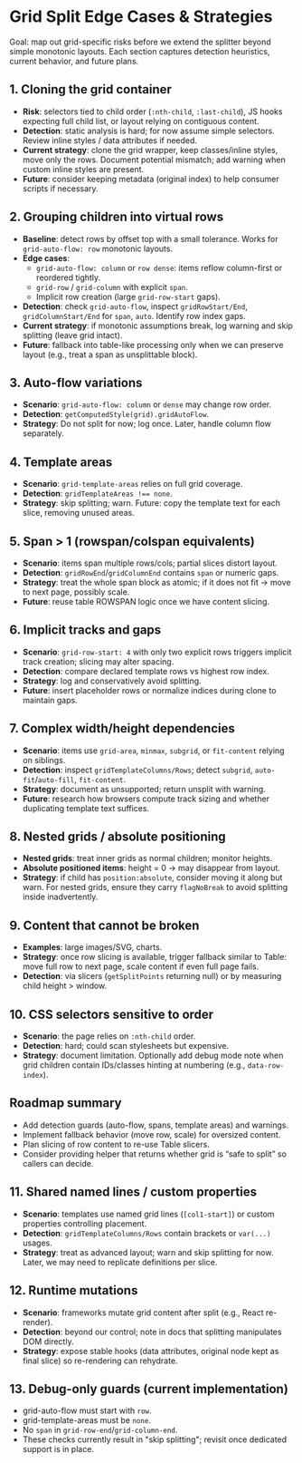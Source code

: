 # Grid Split Edge Cases & Strategies

Goal: map out grid-specific risks before we extend the splitter beyond simple monotonic layouts. Each section captures detection heuristics, current behavior, and future plans.

## 1. Cloning the grid container
- **Risk**: selectors tied to child order (`:nth-child`, `:last-child`), JS hooks expecting full child list, or layout relying on contiguous content.
- **Detection**: static analysis is hard; for now assume simple selectors. Review inline styles / data attributes if needed.
- **Current strategy**: clone the grid wrapper, keep classes/inline styles, move only the rows. Document potential mismatch; add warning when custom inline styles are present.
- **Future**: consider keeping metadata (original index) to help consumer scripts if necessary.

## 2. Grouping children into virtual rows
- **Baseline**: detect rows by offset top with a small tolerance. Works for `grid-auto-flow: row` monotonic layouts.
- **Edge cases**:
  - `grid-auto-flow: column` or `row dense`: items reflow column-first or reordered tightly.
  - `grid-row` / `grid-column` with explicit `span`.
  - Implicit row creation (large `grid-row-start` gaps).
- **Detection**: check `grid-auto-flow`, inspect `gridRowStart/End`, `gridColumnStart/End` for `span`, `auto`. Identify row index gaps.
- **Current strategy**: if monotonic assumptions break, log warning and skip splitting (leave grid intact).
- **Future**: fallback into table-like processing only when we can preserve layout (e.g., treat a span as unsplittable block).

## 3. Auto-flow variations
- **Scenario**: `grid-auto-flow: column` or `dense` may change row order.
- **Detection**: `getComputedStyle(grid).gridAutoFlow`.
- **Strategy**: Do not split for now; log once. Later, handle column flow separately.

## 4. Template areas
- **Scenario**: `grid-template-areas` relies on full grid coverage.
- **Detection**: `gridTemplateAreas !== none`.
- **Strategy**: skip splitting; warn. Future: copy the template text for each slice, removing unused areas.

## 5. Span > 1 (rowspan/colspan equivalents)
- **Scenario**: items span multiple rows/cols; partial slices distort layout.
- **Detection**: `gridRowEnd`/`gridColumnEnd` contains `span` or numeric gaps.
- **Strategy**: treat the whole span block as atomic; if it does not fit → move to next page, possibly scale.
- **Future**: reuse table ROWSPAN logic once we have content slicing.

## 6. Implicit tracks and gaps
- **Scenario**: `grid-row-start: 4` with only two explicit rows triggers implicit track creation; slicing may alter spacing.
- **Detection**: compare declared template rows vs highest row index.
- **Strategy**: log and conservatively avoid splitting.
- **Future**: insert placeholder rows or normalize indices during clone to maintain gaps.

## 7. Complex width/height dependencies
- **Scenario**: items use `grid-area`, `minmax`, `subgrid`, or `fit-content` relying on siblings.
- **Detection**: inspect `gridTemplateColumns/Rows`; detect `subgrid`, `auto-fit`/`auto-fill`, `fit-content`.
- **Strategy**: document as unsupported; return unsplit with warning.
- **Future**: research how browsers compute track sizing and whether duplicating template text suffices.

## 8. Nested grids / absolute positioning
- **Nested grids**: treat inner grids as normal children; monitor heights.
- **Absolute positioned items**: height = 0 → may disappear from layout.
- **Strategy**: if child has `position:absolute`, consider moving it along but warn. For nested grids, ensure they carry `flagNoBreak` to avoid splitting inside inadvertently.

## 9. Content that cannot be broken
- **Examples**: large images/SVG, charts.
- **Strategy**: once row slicing is available, trigger fallback similar to Table: move full row to next page, scale content if even full page fails.
- **Detection**: via slicers (`getSplitPoints` returning null) or by measuring child height > window.

## 10. CSS selectors sensitive to order
- **Scenario**: the page relies on `:nth-child` order.
- **Detection**: hard; could scan stylesheets but expensive.
- **Strategy**: document limitation. Optionally add debug mode note when grid children contain IDs/classes hinting at numbering (e.g., `data-row-index`).

## Roadmap summary
- Add detection guards (auto-flow, spans, template areas) and warnings.
- Implement fallback behavior (move row, scale) for oversized content.
- Plan slicing of row content to re-use Table slicers.
- Consider providing helper that returns whether grid is “safe to split” so callers can decide.

## 11. Shared named lines / custom properties
- **Scenario**: templates use named grid lines (`[col1-start]`) or custom properties controlling placement.
- **Detection**: `gridTemplateColumns/Rows` contain brackets or `var(...)` usages.
- **Strategy**: treat as advanced layout; warn and skip splitting for now. Later, we may need to replicate definitions per slice.

## 12. Runtime mutations
- **Scenario**: frameworks mutate grid content after split (e.g., React re-render).
- **Detection**: beyond our control; note in docs that splitting manipulates DOM directly.
- **Strategy**: expose stable hooks (data attributes, original node kept as final slice) so re-rendering can rehydrate.

## 13. Debug-only guards (current implementation)
- grid-auto-flow must start with `row`.
- grid-template-areas must be `none`.
- No `span` in `grid-row-end`/`grid-column-end`.
- These checks currently result in "skip splitting"; revisit once dedicated support is in place.

